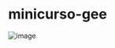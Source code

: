 # minicurso-gee


![image](https://github.com/LambdaGeo/minicurso-gee/assets/86836/4f2ad158-a135-4efc-81e2-1137d05b9b0f)
